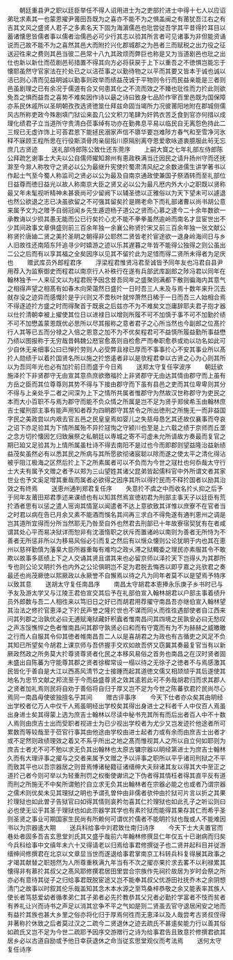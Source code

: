 <!-- { "loadSidebar": true } -->
　　朝廷重县尹之职以廷臣举任不得人诏用进士为之吏部扵进士中得十七人以应诏弟玭求素其一也蒙恩擢尹莆田吾既为之喜亦不能不为之惧盖闽之有莆犹吾江右之有吉其文风之盛贤人君子之多素名天下固为海濵儒邑也玭尝従吾学其平昔得扵耳目以蓄诸懐思皆儒者事以儒者治儒邑必可少行其志以验其所言者可见诸事为非但能资诵说而己故不能不为之喜然其邑大而附扵兴化郡城郡之为邑者三而赋税之出力役之征送迎徃来之费则其邑当彼二邑常十八九其政烦而弊巨也称是又为当道剧邑也玭之出仕也新以新仕而莅剧邑茍措置不得其向方必将获戻于上下以重吾之不徳惧岂能忘于懐耶虽然守官家法在扵处已之以洁莅事之以勤待物之以平而其要又皆本于诚也诚以洁已则心清而见益眀诚以勤事则政举而绩益茂诚于平物则令行而民益亲能是三者则邑虽剧理之已有余况于儒道有合又何患其化之不流而效之不臻也玭徃而力扵此则欲免吾之惧而益吾之喜势不难矣因作诗以朂之诗曰致身七品阶作宰百里邑既为国保障亦系民休戚所以圣眀朝孜孜选贤徳筮仕拜兹命固当竭所力况彼莆阳地附在郡城侧儒风古所称吏政今殊剧填门狱讼来盈几公文积刀笔肆为奸鹑衣苦乏食到官亦何措以成理化绩君子立当道所守贵清白莅事绰有功亦在勤弗息平易以临民自无离怨色持此二三规已无虚诈饰上可荅君恩下能拯民溺家声信不隳华要岂难陟方春气和至雪净河氷释不寐顾王程所思在行役斯湏骨肉亲屈指川原隔别离夺恩爱歌咏道衷臆服此茍无忘庶几古贤迹
　　送礼部侍郎陈公致仕还东莞序
　　上嗣大寳之七年礼部左侍郎陈公拜疏乞谢事士大夫以公自儒师擢知滁州有恵政秩满当迁因民之请升扬州守而还抚滁至今滁人称牧守之贤必以公为最继升宪使扵蜀肃清风纪之余数进儒生讲学著书以作起士气至今蜀人称监司之贤必以公为最及自南京通政使兼国子祭酒转而至礼部位日益尊而徳日益光以故人称南京大臣之贤又必以公为最凡厯内外大小之职既以贤称最又年未髦视听精神未甚衰尚可少留阙下以辅圣徳以正雅俗以为天下望未可以遽退也然公欲退之志已决虽欲留之不可强其留矣扵是赐老命下而礼部诸曹以尚书胡公意来属予文为之赠予自弱冠闻乡先生遁逰杨子道公之贤而心慕之逮今二十余年数欲一承教诲以少损其愚无能而公已行矣扵心尤不能不拳拳虽然逾岭而南名才显宦世出不少其间政事文章俱盛则前三百余年独一余襄公称贤扵宋又前三百余年独一张文献公称贤扵唐廸二贤之美扵圣眀之朝得非公耶然二贤皆老扵宦途欲一退身岭海间日与乡人旧故徃还南陌东阡追寻少时嬉游之迹以乐其遅暮之年皆不能得公独得之则公虽出二公之后而有以享其福之全矣因序以见其不留扵此为足惜而得二贤所未得者为足庆也
　　赠武库员外郎程君序
　　浮梁程君惟贤冯君至诚皆予同年友也冯君自县尹用荐入为监察御史而程君以南京行人补秩行在遂有兵部武库副郎之陟冯君以同年在翰林独予一人来征文以为程君贶予因念昔吾同年之盛聚则满都下散则徧海内其意气之相得声望之相髙有如春木向荣蔼然日盛扵一日时吾三人未及与焉十数年来升沉去就存没之迹异而感慨扵是乎兴则又不啻秋叶就悴萧然日稀于一日而吾三人始相合焉不得逐迹扵方盛之时而得聚首于既衰之后兹亦不为不难矣文岂庸辞耶夫君子抱才器以仕扵清朝幸被上擢使其位日以进禄日以增则所履不可不加慎于事不可不加勤扵绩不可不加懋盖蒙恩既优必思所以尽其报称之意者君子之心所当然也今副郎之位髙扵行人其等已五而分禄之入倍之恩意之加不为不优矣程君可不益慎所履益勤所事益懋乃绩以图报称于无穷哉昔韩魏公厯官愈髙则自检愈严而奉职愈恭或劝以功名如此可少自休无亲细事公曰已惮扵劳则人必受弊且禄已厚而不事事扵心不安其事业所以髙扵人勋绩于以着扵国贤名所以施之扵悠逺者非以是欤程君幸以古贤之心为心则其所以为吾同年光也必有加扵前日而盛于今日焉
　　送郑太守复任寜波序
　　朝廷欲施泽扵下非贤郡守无由宣其意烝庶欲徼福扵上非贤郡守无由达其情由郡守而上虽有方岳之臣而其位尊尊则其势不得与下接由郡守而下虽有县邑之吏而其位卑卑则其分不得与上亲处乎二者之间深为上下之情所共属者惟郡守为然故汉世称郡守为吏民之本而大小百职不与焉为郡守而能不负众情之所属是岂不足为贤乎郑侯希玉由翰林庶吉士擢刑部主事有能声用知者荐为四眀郡守其禁令之所出徳刑之所施无一而非益国字民之美政尝以内艰去官五邑之民皇皇焉如婴儿之失慈母恳乞其还故仅襄事而夺哀之诏下亦足验其为下情所属殆不异扵冦恂之守颍川也至是上六载之绩于京师而丘垄之念方切扵懐因乞归致展祭之私朝廷以専城之寄不可虚未允所请故方奏最而复官之期已廹又足验其为上情所属虽杜诗不得去南阳不是过也今而即郡则望益隆治益新绩益茂矣虽然必有以悉其民之所病与其所愿欲彻诸宸聪以除而遂之使太平之清化得沾被乎阻江极海之区然后扵上下之所素属者可以不负而为今世之冦杜也何忝哉太守行士大夫有属予文赠之者予以郑为三山望姓其诸父昆弟皆起儒科官中外所谓文者其家世业也予文奚足增其重哉而属者必欲得之因序其所以得扵民而不释扵国者以励其治效之有终焉
　　送恵州通判郑君复任序
　　失意扵不虞之中而收名扵乆抑之后予于同年友莆田郑君季述来课绩也有以知其然焉宣徳初君为刑部主事天子以廷臣有荒扵酒者思有以惩之遣人宻询其情寔以闻遣者不达上意欲致其详惟以庶寮不在官者当之时君以病在告已月余又素不能酒而悞名其间再三求白不得免遂有通判恵州之调是岂其道所宜得而分所当然耶无乃咎至自外也然君去刑部已十年故寮宿契犹有在者咸谓其处心平而易决狱详而恕非有沈湎惰职之状斥而置诸岭以南则为善者无所恃为不善者无所惩非所以为移易风俗必引而复之然后有以惬众懐则公论犹眀于内也其在恵州以慈祥勤慎为藩臬大臣所器重每有难均之政乆滞之狱輙委之理民亦素服其令不敢欺以故事多厎绩上下之人交诵其贤且谓其来也必留京师以泽扵天下岂得乆为其郡所专也则公论又眀扵外也内外之公论俱眀岂不足为君脱去悔吝以即亨嘉之兆欤君之奏最还也尚茂厥徳以熙厥政以永厥誉不自懈焉以待之凡为同年者莫不以是望焉予特序以致其意
　　送胡太守复任南昌序
　　南昌太守胡君本恵捧永乐庚子乡书时已与予友及游太学又与江陵王君伯宣交其后予在礼部伯宣入翰林胡君以户部主事着绩升员外郎数与吾二人相徃来以笃旧日之好已而胡君用荐擢守南昌吾亦继伯宣入翰林望其治法之修扵官恵泽之下扵民声誉之隆扵世也不谋而同乆而徃徃遇部使者自江西来问其列郡之治孰优必曰无逋赋淹狱藏奸积蠧者惟南昌问其四境之民孰安必曰无愁叹之声冻馁憔悴之色者惟南昌问其郡守孰贤必曰和而有守寛而有为不为赫赫之威皦皦之行而人自服其令仰其徳者帷南昌吾二人以是喜胡君之为政也有古循吏之风足不负其知已所望矣今胡君上课京师与吾侪握手交欢如故吾侪又窃冀其奏最复官当有以新厥政然政之所务莫大扵尊贤尊贤者化民之本移风易俗之首务也南昌之在汉时贤者固未盛出自陈蕃为守能尊其郡之贤者徐穉常设一榻以待之无徐子之徳者不与焉感激其民皆化于善自是大江以西髙风清节之士接踵而起其道徳文儒又相颉颃乎其后遂使其地名为忠节文献之邦流至于今而益盛尊贤之效其逺若此可不务哉胡君归而求其郡人之贤者加礼焉则民将自劝于善俗将自归于厚又岂不足为今世之陈蕃欤君扵民尚尽心焉同一南昌毋使彼独擅名乎其间
　　赠古评事序
　　今天下仕者亦众矣其由眀经出学校者亿万人中仅千人焉虽眀经出学校矣其得出身进士之科者千人中仅百人焉虽出身进士矣其得蒙上选为庶吉士翰林以尽读中秘书充其所有而后出者百人中不十数人焉则由庶吉士出而受职者视进士为已少视出学校者为尤少又岂发迹扵他途者所可累数而等较哉至于莅官行事其由他途由学校由进士起者力或有余而由庶吉士出者才或不足然则政绩理效之着又不系乎所出之地之髙而惟视其人之所以自立何如耶则为庶吉士者尤不可不勉以求无负其出翰林也太原古镛宗器以眀经第进士为庶吉士翰林久而有大理评事之擢与之交者来属予文赠之予以评事之职所以平乎诸司刑狱之不平而致其平也以吾宗器居之则昔焉愽诸秘籍征诸缙绅大夫辩诸其友以得其大中至正之道扵己者今则可举以为轻重刑罚之权衡使谳讯之下伪者得其情枉者得其直平反有道而刑之所施无不中矣所谓勉扵自立求无负其出翰林者在宗器必能之也或者乃谓宗器之儒术则优矣未见其理狱之眀也予谓孔曽仲由非儒者欤仲由扵狱可片言以折之其果扵理狱也如此曽子告狱官曰如得其情则哀矜勿喜其仁扵理狱也如此孔子之听讼则曰必也使无讼乎其圣于理狱也如此宗器学其学也有素扵狱而能得其果存其仁而希乎圣则圣贤之事业可期国家生民尚有所赖何可谓优扵儒者不能眀扵狱也哉或人不能难因书以为宗器逺大期
　　送兵科给事中刘君致仕南归诗序
　　今天下士大夫置官而巷处者固多吾吉玄思堂刘氏其又盛乎哉前六年翰林修撰显仁年仅五十已谢病而归矣今兵科给事中文缜年未六十又得请老以归焉给事君修撰従子也二贤并起科目并従游缙绅间修撰君在北京以文章显当世而遂退给事君掌南京工科转兵科复得展其政事之才竭其献替之职翘然为人所尊重秩满九年当有不次之擢亦果扵求去畧不以利禄累其懐得非有慕扵其叔父之髙风耶修撰君居田里尝合宗族作先祠扵故居为岁时会祭之所亦必有意待其従子之归给事君既脱宦途又岂不能奉其叔父优游田社抚乔木之余阴想清门之故事以时叙其伦乐哉盖知其念木本水源之至笃桑梓恭敬之余又能表率其族人使长者笃慈爱幼者循孝弟仁其子弟者必先扵教恭其父兄者必勤扵学富者不忮而贫者有养礼让兴而诗书之声足以消其忿争不平之气如是则二贤虽去官守退居闲安之地而有益扵其族也甚大乡里之俗亦将化归于厚焉何徃而无恵泽以及人哉尝考古贤叔侄得并著称扵休致之后者莫过汉之二疏今二贤退休之迹去疏氏不甚逺矣能力行以善其俗如疏氏又岂不足为今世二疏耶予因序交游赠行之诗为给事君告且致意扵修撰君欲其居乡必以古道自励或予他日幸获退休之命当従玄思堂观仪而考法焉
　　送何太守复任诗序
